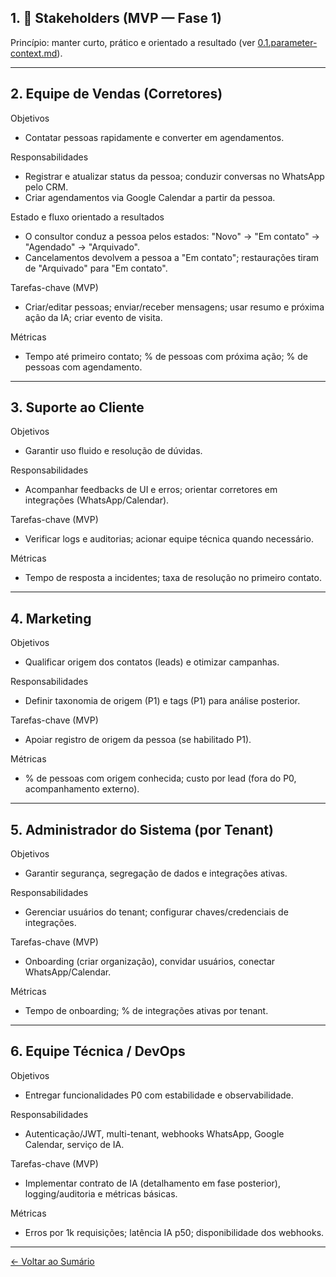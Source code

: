 ## 1. 👥 Stakeholders (MVP — Fase 1)
Princípio: manter curto, prático e orientado a resultado (ver [0.1.parameter-context.md](0.1.parameter-context.md)).

---

## 2. Equipe de Vendas (Corretores)
Objetivos
- Contatar pessoas rapidamente e converter em agendamentos.

Responsabilidades
- Registrar e atualizar status da pessoa; conduzir conversas no WhatsApp pelo CRM.
- Criar agendamentos via Google Calendar a partir da pessoa.

Estado e fluxo orientado a resultados
- O consultor conduz a pessoa pelos estados: "Novo" → "Em contato" → "Agendado" → "Arquivado".
- Cancelamentos devolvem a pessoa a "Em contato"; restaurações tiram de "Arquivado" para "Em contato".

Tarefas-chave (MVP)
- Criar/editar pessoas; enviar/receber mensagens; usar resumo e próxima ação da IA; criar evento de visita.

Métricas
- Tempo até primeiro contato; % de pessoas com próxima ação; % de pessoas com agendamento.

---

## 3. Suporte ao Cliente
Objetivos
- Garantir uso fluido e resolução de dúvidas.

Responsabilidades
- Acompanhar feedbacks de UI e erros; orientar corretores em integrações (WhatsApp/Calendar).

Tarefas-chave (MVP)
- Verificar logs e auditorias; acionar equipe técnica quando necessário.

Métricas
- Tempo de resposta a incidentes; taxa de resolução no primeiro contato.

---

## 4. Marketing
Objetivos
- Qualificar origem dos contatos (leads) e otimizar campanhas.

Responsabilidades
- Definir taxonomia de origem (P1) e tags (P1) para análise posterior.

Tarefas-chave (MVP)
- Apoiar registro de origem da pessoa (se habilitado P1).

Métricas
- % de pessoas com origem conhecida; custo por lead (fora do P0, acompanhamento externo).

---

## 5. Administrador do Sistema (por Tenant)
Objetivos
- Garantir segurança, segregação de dados e integrações ativas.

Responsabilidades
- Gerenciar usuários do tenant; configurar chaves/credenciais de integrações.

Tarefas-chave (MVP)
- Onboarding (criar organização), convidar usuários, conectar WhatsApp/Calendar.

Métricas
- Tempo de onboarding; % de integrações ativas por tenant.

---

## 6. Equipe Técnica / DevOps
Objetivos
- Entregar funcionalidades P0 com estabilidade e observabilidade.

Responsabilidades
- Autenticação/JWT, multi-tenant, webhooks WhatsApp, Google Calendar, serviço de IA.

Tarefas-chave (MVP)
- Implementar contrato de IA (detalhamento em fase posterior), logging/auditoria e métricas básicas.

Métricas
- Erros por 1k requisições; latência IA p50; disponibilidade dos webhooks.

---

[← Voltar ao Sumário](0.0.SUMMARY.md)